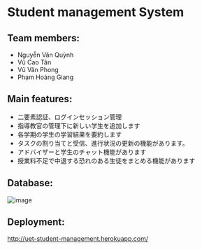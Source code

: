 # Student management System

## Team members:

* Nguyễn Văn Quỳnh
* Vũ Cao Tân
* Vũ Văn Phong
* Phạm Hoàng Giang

## Main features: 
* 二要素認証、ログインセッション管理
* 指導教官の管理下に新しい学生を追加します
* 各学期の学生の学習結果を要約します
* タスクの割り当てと受信、進行状況の更新の機能があります。
* アドバイザーと学生のチャット機能があります
* 授業料不足で中退する恐れのある生徒をまとめる機能があります
## Database:
![image](https://user-images.githubusercontent.com/70512647/130360252-459d4c01-d656-4267-a25b-bbd5c7aeb216.png)
## Deployment:
http://uet-student-management.herokuapp.com/


